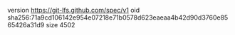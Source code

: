 version https://git-lfs.github.com/spec/v1
oid sha256:71a9cd106142e954e07218e71b0578d623eaeaa4b42d90d3760e8565426a31d9
size 4502
